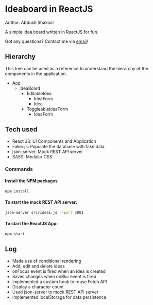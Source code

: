 # Ideaboard in ReactJS
Author: Abdush Shakoor

A simple idea board written in ReactJS for fun.

Got any questions? Contact me via [email](mailto:abdushshakoor1992@hotmail.com)!

## Hierarchy
This tree can be used as a reference to understand the hierarchy of the components in the application.

- App
    * IdeaBoard
        - EditableIdea
            + IdeaForm
            + Idea
        - ToggleableIdeaForm
            + IdeaForm

## Tech used
- React JS: UI Components and Application
- Faker.js: Populate the database with fake data
- json-server: Mock REST API server
- SASS: Modular CSS

### Commands

#### Install the NPM packages
```bash
npm install
```

#### To start the mock REST API server:
```bash
json-server src/ideas.js --port 3001
```

#### To start the ReactJS App:
```bash
npm start
```

## Log
- Made use of conditional rendering
- Add, edit and delete ideas
- onFocus event is fired when an idea is created
- Saves changes when onBlur event is fired
- Implemented a custom hook to reuse Fetch API
- Display a character count
- Used json-server to mock REST API server
- Implemented localStorage for data persistence